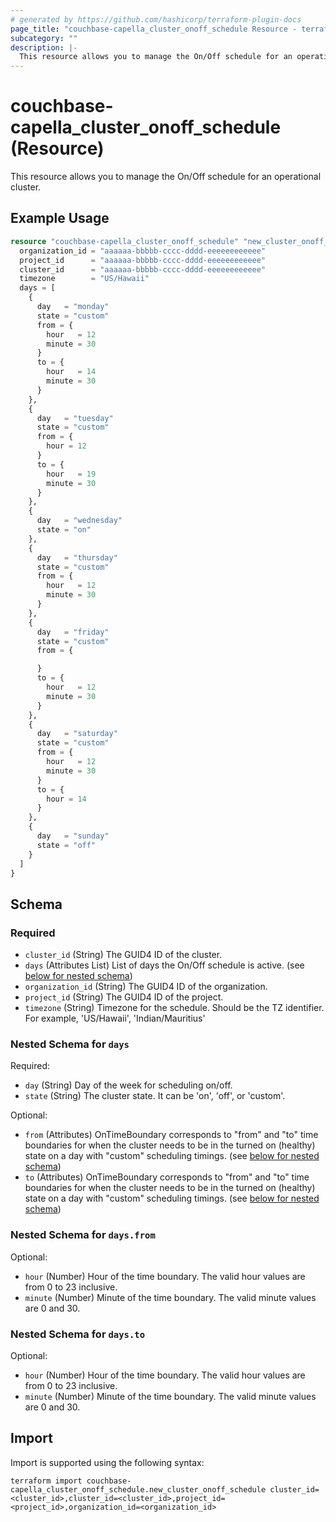```yaml
---
# generated by https://github.com/hashicorp/terraform-plugin-docs
page_title: "couchbase-capella_cluster_onoff_schedule Resource - terraform-provider-couchbase-capella"
subcategory: ""
description: |-
  This resource allows you to manage the On/Off schedule for an operational cluster.
---
```


# couchbase-capella_cluster_onoff_schedule (Resource)

This resource allows you to manage the On/Off schedule for an operational cluster.

## Example Usage

```terraform
resource "couchbase-capella_cluster_onoff_schedule" "new_cluster_onoff_schedule" {
  organization_id = "aaaaaa-bbbbb-cccc-dddd-eeeeeeeeeeee"
  project_id      = "aaaaaa-bbbbb-cccc-dddd-eeeeeeeeeeee"
  cluster_id      = "aaaaaa-bbbbb-cccc-dddd-eeeeeeeeeeee"
  timezone        = "US/Hawaii"
  days = [
    {
      day   = "monday"
      state = "custom"
      from = {
        hour   = 12
        minute = 30
      }
      to = {
        hour   = 14
        minute = 30
      }
    },
    {
      day   = "tuesday"
      state = "custom"
      from = {
        hour = 12
      }
      to = {
        hour   = 19
        minute = 30
      }
    },
    {
      day   = "wednesday"
      state = "on"
    },
    {
      day   = "thursday"
      state = "custom"
      from = {
        hour   = 12
        minute = 30
      }
    },
    {
      day   = "friday"
      state = "custom"
      from = {

      }
      to = {
        hour   = 12
        minute = 30
      }
    },
    {
      day   = "saturday"
      state = "custom"
      from = {
        hour   = 12
        minute = 30
      }
      to = {
        hour = 14
      }
    },
    {
      day   = "sunday"
      state = "off"
    }
  ]
}
```

<!-- schema generated by tfplugindocs -->
## Schema

### Required

- `cluster_id` (String) The GUID4 ID of the cluster.
- `days` (Attributes List) List of days the On/Off schedule is active. (see [below for nested schema](#nestedatt--days))
- `organization_id` (String) The GUID4 ID of the organization.
- `project_id` (String) The GUID4 ID of the project.
- `timezone` (String) Timezone for the schedule. Should be the TZ identifier. For example, 'US/Hawaii', 'Indian/Mauritius'

<a id="nestedatt--days"></a>
### Nested Schema for `days`

Required:

- `day` (String) Day of the week for scheduling on/off.
- `state` (String) The cluster state. It can be 'on', 'off', or 'custom'.

Optional:

- `from` (Attributes) OnTimeBoundary corresponds to "from" and "to" time boundaries for when the cluster needs to be in the turned on (healthy) state on a day with "custom" scheduling timings. (see [below for nested schema](#nestedatt--days--from))
- `to` (Attributes) OnTimeBoundary corresponds to "from" and "to" time boundaries for when the cluster needs to be in the turned on (healthy) state on a day with "custom" scheduling timings. (see [below for nested schema](#nestedatt--days--to))

<a id="nestedatt--days--from"></a>
### Nested Schema for `days.from`

Optional:

- `hour` (Number) Hour of the time boundary. The valid hour values are from 0 to 23 inclusive.
- `minute` (Number) Minute of the time boundary. The valid minute values are 0 and 30.


<a id="nestedatt--days--to"></a>
### Nested Schema for `days.to`

Optional:

- `hour` (Number) Hour of the time boundary. The valid hour values are from 0 to 23 inclusive.
- `minute` (Number) Minute of the time boundary. The valid minute values are 0 and 30.

## Import

Import is supported using the following syntax:

```shell
terraform import couchbase-capella_cluster_onoff_schedule.new_cluster_onoff_schedule cluster_id=<cluster_id>,cluster_id=<cluster_id>,project_id=<project_id>,organization_id=<organization_id>
```
